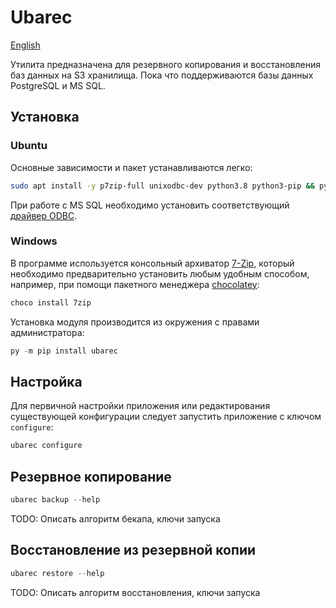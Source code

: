 # Ubarec

[English](README.md)

Утилита предназначена для резервного копирования и восстановления баз данных на S3 хранилища. 
Пока что поддерживаются базы данных PostgreSQL и MS SQL.

## Установка

### Ubuntu

Основные зависимости и пакет устанавливаются легко:
```bash
sudo apt install -y p7zip-full unixodbc-dev python3.8 python3-pip && python3.8 -m pip install ubarec
```

При работе с MS SQL необходимо установить соответствующий [драйвер ODBC](https://docs.microsoft.com/ru-ru/sql/connect/odbc/linux-mac/installing-the-microsoft-odbc-driver-for-sql-server).

### Windows

В программе используется консольный архиватор [7-Zip](https://www.7-zip.org/download.html), 
который необходимо предварительно установить любым удобным способом, например, при помощи
пакетного менеджера [chocolatey](https://chocolatey.org/):
```powershell
choco install 7zip 
```

Установка модуля производится из окружения с правами администратора:
```powershell
py -m pip install ubarec
```

## Настройка

Для первичной настройки приложения или редактирования существующей конфигурации следует запустить приложение
с ключом ```configure```:
```powershell
ubarec configure
```

## Резервное копирование

```powershell
ubarec backup --help
```
TODO: Описать алгоритм бекапа, ключи запуска

## Восстановление из резервной копии

```powershell
ubarec restore --help
```
TODO: Описать алгоритм восстановления, ключи запуска
